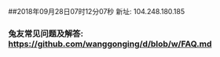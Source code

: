 ##2018年09月28日07时12分07秒 新址: 104.248.180.185
### 兔友常见问题及解答: https://github.com/wanggonging/d/blob/w/FAQ.md
